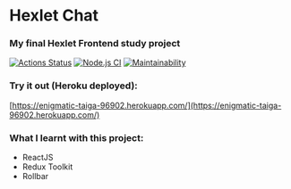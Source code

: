 # Hexlet Chat
### My final Hexlet Frontend study project
[![Actions Status](https://github.com/poludnev/frontend-project-lvl4/workflows/hexlet-check/badge.svg)](https://github.com/poludnev/frontend-project-lvl4/actions)
[![Node.js CI](https://github.com/poludnev/frontend-project-lvl4/actions/workflows/node.js.yml/badge.svg)](https://github.com/poludnev/frontend-project-lvl4/actions/workflows/node.js.yml)
[![Maintainability](https://api.codeclimate.com/v1/badges/c56cabca16740e20dec3/maintainability)](https://codeclimate.com/github/poludnev/frontend-project-lvl4/maintainability)
### Try it out (Heroku deployed):
[https://enigmatic-taiga-96902.herokuapp.com/](https://enigmatic-taiga-96902.herokuapp.com/)

### What I learnt with this project: 
- ReactJS
- Redux Toolkit
- Rollbar 
